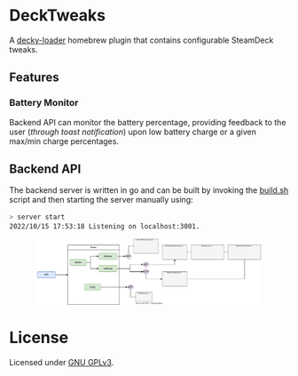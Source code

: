 # DeckTweaks
A [decky-loader](https://github.com/SteamDeckHomebrew/deckly-loader) homebrew plugin that contains configurable SteamDeck tweaks.

## Features
### Battery Monitor
Backend API can monitor the battery percentage, providing feedback to the user (*through toast notification*) upon low battery charge
or a given max/min charge percentages.

## Backend API
The backend server is written in go and can be built by invoking the [build.sh](backend/build.sh) script and then starting the server
manually using:
```sh
> server start
2022/10/15 17:53:18 Listening on localhost:3001.
```

<p align="center">
   <img src="docs/backend_api.svg", width=80% >
   </img>
</p>

# License
Licensed under [GNU GPLv3](LICENSE).